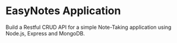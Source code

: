 # EasyNotes Application

Build a Restful CRUD API for a simple Note-Taking application using Node.js, Express and MongoDB.

